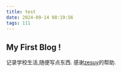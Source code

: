 ```yaml
---
title: test
date: 2024-09-14 08:19:56
tags: 111
---
```

## My First Blog !
记录学校生活,随便写点东西.
感谢[zesuy](https://blog.zesuy.top/)的帮助.
